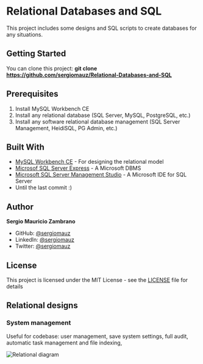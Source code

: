 # Relational Databases and SQL

This project includes some designs and SQL scripts to create databases for any situations. 

## Getting Started

You can clone this project: **git clone https://github.com/sergiomauz/Relational-Databases-and-SQL**

## Prerequisites

1. Install MySQL Workbench CE
2. Install any relational database (SQL Server, MySQL, PostgreSQL, etc.)
3. Install any software relational database management (SQL Server Management, HeidiSQL, PG Admin, etc.)

## Built With

* [MySQL Workbench CE](https://www.mysql.com/products/workbench/) - For designing the relational model
* [Microsof SQL Server Express](https://www.microsoft.com/es-es/sql-server/sql-server-downloads) - A Microsoft DBMS
* [Microsoft SQL Server Management Studio](https://docs.microsoft.com/en-us/sql/ssms/download-sql-server-management-studio-ssms) - A Microsoft IDE for SQL Server
* Until the last commit :)

## Author

**Sergio Mauricio Zambrano**
- GitHub: [@sergiomauz](https://github.com/sergiomauz)
- LinkedIn: [@sergiomauz](https://www.linkedin.com/in/sergiomauz)
- Twitter: [@sergiomauz](https://twitter.com/sergiomauz)

## License

This project is licensed under the MIT License - see the [LICENSE](LICENSE) file for details


## Relational designs

### System management

Useful for codebase: user management, save system settings, full audit, automatic task management and file indexing, 

![Relational diagram](https://user-images.githubusercontent.com/36812672/74108464-b8e58700-4b48-11ea-9fc9-de12429bb8fe.png)
